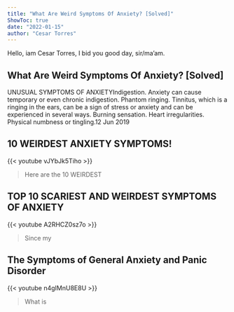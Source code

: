 ```yaml
---
title: "What Are Weird Symptoms Of Anxiety? [Solved]"
ShowToc: true 
date: "2022-01-15"
author: "Cesar Torres" 
---
```


Hello, iam Cesar Torres, I bid you good day, sir/ma’am.
## What Are Weird Symptoms Of Anxiety? [Solved]
UNUSUAL SYMPTOMS OF ANXIETY‍Indigestion. Anxiety can cause temporary or even chronic indigestion. 
 Phantom ringing. Tinnitus, which is a ringing in the ears, can be a sign of stress or anxiety and can be experienced in several ways. 
 Burning sensation. 
 Heart irregularities. 
 Physical numbness or tingling.12 Jun 2019

## 10 WEIRDEST ANXIETY SYMPTOMS!
{{< youtube vJYbJk5Tiho >}}
>Here are the 10 WEIRDEST 

## TOP 10 SCARIEST AND WEIRDEST SYMPTOMS OF ANXIETY
{{< youtube A2RHCZ0sz7o >}}
>Since my 

## The Symptoms of General Anxiety and Panic Disorder
{{< youtube n4gIMnU8E8U >}}
>What is 

